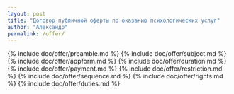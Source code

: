 ```yaml
---
layout: post
title: "Договор публичной оферты по оказанию психологических услуг"
author: "Александр"
permalink: /offer/
---
```

{% include doc/offer/preamble.md %}
{% include doc/offer/subject.md %}
{% include doc/offer/appform.md %}
{% include doc/offer/duration.md %}
{% include doc/offer/payment.md %}
{% include doc/offer/restriction.md %}
{% include doc/offer/sequence.md %}
{% include doc/offer/rights.md %}
{% include doc/offer/duties.md %}

